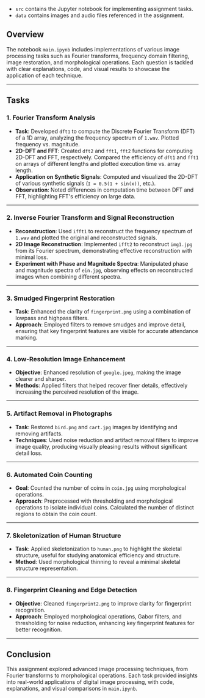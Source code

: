 
- `src` contains the Jupyter notebook for implementing assignment tasks.
- `data` contains images and audio files referenced in the assignment.

## Overview

The notebook `main.ipynb` includes implementations of various image processing tasks such as Fourier transforms, frequency domain filtering, image restoration, and morphological operations. Each question is tackled with clear explanations, code, and visual results to showcase the application of each technique.

---

## Tasks

### 1. Fourier Transform Analysis

- **Task**: Developed `dft1` to compute the Discrete Fourier Transform (DFT) of a 1D array, analyzing the frequency spectrum of `1.wav`. Plotted frequency vs. magnitude.
- **2D-DFT and FFT**: Created `dft2` and `fft1`, `fft2` functions for computing 2D-DFT and FFT, respectively. Compared the efficiency of `dft1` and `fft1` on arrays of different lengths and plotted execution time vs. array length.
- **Application on Synthetic Signals**: Computed and visualized the 2D-DFT of various synthetic signals (`I = 0.5(1 + sin(x))`, etc.).
- **Observation**: Noted differences in computation time between DFT and FFT, highlighting FFT's efficiency on large data.

---

### 2. Inverse Fourier Transform and Signal Reconstruction

- **Reconstruction**: Used `ifft1` to reconstruct the frequency spectrum of `1.wav` and plotted the original and reconstructed signals.
- **2D Image Reconstruction**: Implemented `ifft2` to reconstruct `img1.jpg` from its Fourier spectrum, demonstrating effective reconstruction with minimal loss.
- **Experiment with Phase and Magnitude Spectra**: Manipulated phase and magnitude spectra of `ein.jpg`, observing effects on reconstructed images when combining different spectra.

---

### 3. Smudged Fingerprint Restoration

- **Task**: Enhanced the clarity of `fingerprint.png` using a combination of lowpass and highpass filters.
- **Approach**: Employed filters to remove smudges and improve detail, ensuring that key fingerprint features are visible for accurate attendance marking.

---

### 4. Low-Resolution Image Enhancement

- **Objective**: Enhanced resolution of `google.jpeg`, making the image clearer and sharper.
- **Methods**: Applied filters that helped recover finer details, effectively increasing the perceived resolution of the image.

---

### 5. Artifact Removal in Photographs

- **Task**: Restored `bird.png` and `cart.jpg` images by identifying and removing artifacts.
- **Techniques**: Used noise reduction and artifact removal filters to improve image quality, producing visually pleasing results without significant detail loss.

---

### 6. Automated Coin Counting

- **Goal**: Counted the number of coins in `coin.jpg` using morphological operations.
- **Approach**: Preprocessed with thresholding and morphological operations to isolate individual coins. Calculated the number of distinct regions to obtain the coin count.

---

### 7. Skeletonization of Human Structure

- **Task**: Applied skeletonization to `human.png` to highlight the skeletal structure, useful for studying anatomical efficiency and structure.
- **Method**: Used morphological thinning to reveal a minimal skeletal structure representation.

---

### 8. Fingerprint Cleaning and Edge Detection

- **Objective**: Cleaned `fingerprint2.png` to improve clarity for fingerprint recognition.
- **Approach**: Employed morphological operations, Gabor filters, and thresholding for noise reduction, enhancing key fingerprint features for better recognition.

---

## Conclusion

This assignment explored advanced image processing techniques, from Fourier transforms to morphological operations. Each task provided insights into real-world applications of digital image processing, with code, explanations, and visual comparisons in `main.ipynb`.
